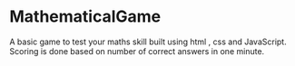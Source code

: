 # MathematicalGame
A basic game to test your maths skill built using html , css and JavaScript. Scoring is done based on number of correct answers in one minute.
